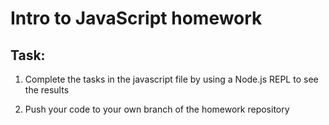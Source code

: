 # Intro to JavaScript homework

## Task:

1. Complete the tasks in the javascript file by using a Node.js REPL to see the results

2. Push your code to your own branch of the homework repository
